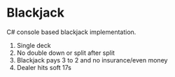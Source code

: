 # Blackjack
C# console based blackjack implementation.
1) Single deck
2) No double down or split after split
3) Blackjack pays 3 to 2 and no insurance/even money
4) Dealer hits soft 17s
